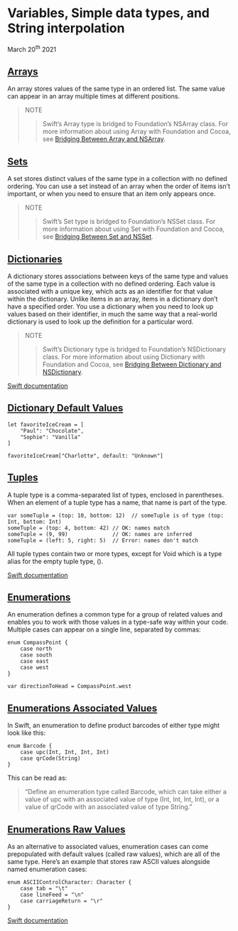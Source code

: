 # Variables, Simple data types, and String interpolation

March 20<sup>th</sup> 2021

## [Arrays](https://www.hackingwithswift.com/sixty/2/1/arrays)

An array stores values of the same type in an ordered list. The same value can appear in an array multiple times at different positions.

>NOTE
>>Swift’s Array type is bridged to Foundation’s NSArray class.
For more information about using Array with Foundation and Cocoa, see [Bridging Between Array and NSArray](https://developer.apple.com/documentation/swift/array#2846730).

## [Sets](https://www.hackingwithswift.com/sixty/2/2/sets)

A set stores distinct values of the same type in a collection with no defined ordering. You can use a set instead of an array when the order of items isn’t important, or when you need to ensure that an item only appears once.

>NOTE
>>Swift’s Set type is bridged to Foundation’s NSSet class.
For more information about using Set with Foundation and Cocoa, see [Bridging Between Set and NSSet](https://developer.apple.com/documentation/swift/set#2845530).

## [Dictionaries](https://www.hackingwithswift.com/sixty/2/5/dictionaries)

A dictionary stores associations between keys of the same type and values of the same type in a collection with no defined ordering. Each value is associated with a unique key, which acts as an identifier for that value within the dictionary. Unlike items in an array, items in a dictionary don’t have a specified order. You use a dictionary when you need to look up values based on their identifier, in much the same way that a real-world dictionary is used to look up the definition for a particular word.

>NOTE
>>Swift’s Dictionary type is bridged to Foundation’s NSDictionary class.
For more information about using Dictionary with Foundation and Cocoa, see [Bridging Between Dictionary and NSDictionary](https://developer.apple.com/documentation/swift/dictionary#2846239).

[Swift documentation](https://docs.swift.org/swift-book/LanguageGuide/CollectionTypes.html)

## [Dictionary Default Values](https://www.hackingwithswift.com/sixty/2/5/dictionaries)

~~~
let favoriteIceCream = [
    "Paul": "Chocolate",
    "Sophie": "Vanilla"
]

favoriteIceCream["Charlotte", default: "Unknown"]
~~~

## [Tuples](https://www.hackingwithswift.com/sixty/2/3/tuples)

A tuple type is a comma-separated list of types, enclosed in parentheses.
When an element of a tuple type has a name, that name is part of the type.

~~~
var someTuple = (top: 10, bottom: 12)  // someTuple is of type (top: Int, bottom: Int)
someTuple = (top: 4, bottom: 42) // OK: names match
someTuple = (9, 99)              // OK: names are inferred
someTuple = (left: 5, right: 5)  // Error: names don't match
~~~

All tuple types contain two or more types, except for Void which is a type alias for the empty tuple type, ().

[Swift documentation](https://docs.swift.org/swift-book/ReferenceManual/Types.html#ID448)

## [Enumerations](https://www.hackingwithswift.com/sixty/2/8/enumerations)

An enumeration defines a common type for a group of related values and enables you to work with those values in a type-safe way within your code.
Multiple cases can appear on a single line, separated by commas:

~~~
enum CompassPoint {
    case north
    case south
    case east
    case west
}

var directionToHead = CompassPoint.west
~~~

## [Enumerations Associated Values](hhttps://www.hackingwithswift.com/sixty/2/9/enum-associated-values)

In Swift, an enumeration to define product barcodes of either type might look like this:

~~~
enum Barcode {
    case upc(Int, Int, Int, Int)
    case qrCode(String)
}
~~~

This can be read as:

>“Define an enumeration type called Barcode, which can take either a value of upc with an associated value of type (Int, Int, Int, Int), or a value of qrCode with an associated value of type String.”

## [Enumerations Raw Values](https://www.hackingwithswift.com/sixty/2/10/enum-raw-values)

As an alternative to associated values, enumeration cases can come prepopulated with default values (called raw values), which are all of the same type.
Here’s an example that stores raw ASCII values alongside named enumeration cases:

~~~
enum ASCIIControlCharacter: Character {
    case tab = "\t"
    case lineFeed = "\n"
    case carriageReturn = "\r"
}
~~~

[Swift documentation](https://docs.swift.org/swift-book/LanguageGuide/Enumerations.html)
